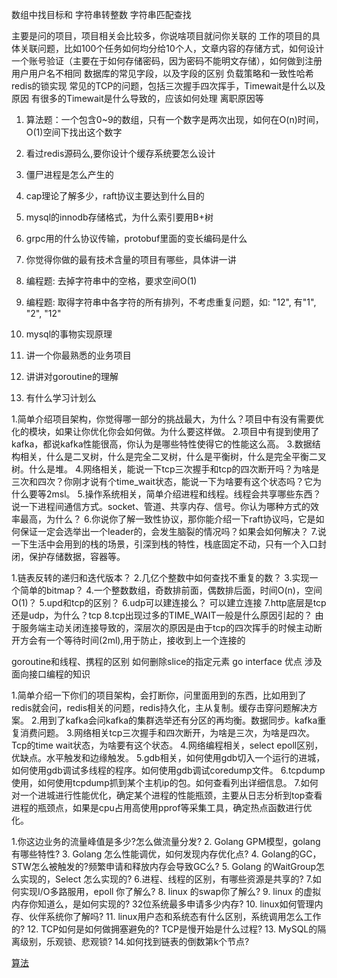 数组中找目标和
字符串转整数
字符串匹配查找

主要是问的项目，项目相关会比较多，你说啥项目就问你关联的
工作的项目的具体关联问题，比如100个任务如何均分给10个人，文章内容的存储方式，如何设计一个账号验证（主要在于如何存储密码，因为密码不能明文存储），如何做到注册用户用户名不相同
数据库的常见字段，以及字段的区别
负载策略和一致性哈希
redis的锁实现
常见的TCP的问题，包括三次握手四次挥手，Timewait是什么以及原因
有很多的Timewait是什么导致的，应该如何处理
离职原因等

1. 算法题：一个包含0~9的数组，只有一个数字是两次出现，如何在O(n)时间，O(1)空间下找出这个数字
2. 看过redis源码么,要你设计个缓存系统要怎么设计
3. 僵尸进程是怎么产生的
3. cap理论了解多少，raft协议主要达到什么目的
4. mysql的innodb存储格式，为什么索引要用B+树
5. grpc用的什么协议传输，protobuf里面的变长编码是什么
6. 你觉得你做的最有技术含量的项目有哪些，具体讲一讲

1. 编程题: 去掉字符串中的空格，要求空间O(1)
2. 编程题: 取得字符串中各字符的所有排列，不考虑重复问题，如: "12", 有"1", "2", "12"
3. mysql的事物实现原理
4. 讲一个你最熟悉的业务项目
5. 讲讲对goroutine的理解
6. 有什么学习计划么

1.简单介绍项目架构，你觉得哪一部分的挑战最大，为什么？项目中有没有需要优化的模块，如果让你优化你会如何做。为什么要这样做。
2.项目中有提到使用了kafka，都说kafka性能很高，你认为是哪些特性使得它的性能这么高。
3.数据结构相关，什么是二叉树，什么是完全二叉树，什么是平衡树，什么是完全平衡二叉树。什么是堆。
4.网络相关，能说一下tcp三次握手和tcp的四次断开吗？为啥是三次和四次？你刚才说有个time_wait状态，能说一下为啥要有这个状态吗？它为什么要等2msl。
5.操作系统相关，简单介绍进程和线程。线程会共享哪些东西？说一下进程间通信方式。socket、管道、共享内存、信号。你认为哪种方式的效率最高，为什么？
6.你说你了解一致性协议，那你能介绍一下raft协议吗，它是如何保证一定会选举出一个leader的，会发生脑裂的情况吗？如果会如何解决？
7.说一下生活中会用到的栈的场景，引深到栈的特性，栈底固定不动，只有一个入口封闭，保护存储数据，容器等。

1.链表反转的递归和迭代版本？
2.几亿个整数中如何查找不重复的数？
3.实现一个简单的bitmap？
4.一个整数数组，奇数排前面，偶数排后面，时间O(n)，空间O(1)？
5.upd和tcp的区别？
6.udp可以建连接么？ 可以建立连接
7.http底层是tcp还是udp，为什么？tcp
8.tcp出现过多的TIME_WAIT一般是什么原因引起的？
由于服务端主动关闭连接导致的，深层次的原因是由于tcp的四次挥手的时候主动断开方会有一个等待时间(2ml),用于防止，接收到上一个连接的

goroutine和线程、携程的区别
如何删除slice的指定元素
go interface 优点
涉及面向接口编程的知识

1.简单介绍一下你们的项目架构，会打断你，问里面用到的东西，比如用到了redis就会问，redis相关的问题，redis持久化，主从复制。缓存击穿问题解决方案。
2.用到了kafka会问kafka的集群选举还有分区的再均衡。数据同步。kafka重复消费问题。
3.网络相关tcp三次握手和四次断开，为啥是三次，为啥是四次。Tcp的time wait状态，为啥要有这个状态。
4.网络编程相关，select epoll区别，优缺点。水平触发和边缘触发。
5.gdb相关，如何使用gdb切入一个运行的进城，如何使用gdb调试多线程的程序。如何使用gdb调试coredump文件。
6.tcpdump使用，如何使用tcpdump抓到某个主机ip的包。如何查看列出详细信息。
7.如何对一个进城进行性能优化，确定某个进程的性能瓶颈，主要从日志分析到top查看进程的瓶颈点，如果是cpu占用高使用pprof等采集工具，确定热点函数进行优化。

1.你这边业务的流量峰值是多少?怎么做流量分发?
2. Golang GPM模型，golang 有哪些特性?
3. Golang 怎么性能调优，如何发现内存优化点?
4. Golang的GC，STW怎么被触发的?频繁申请和释放内存会导致GC么?
5. Golang 的WaitGroup怎么实现的，Select 怎么实现的?
6.进程、线程的区别，有哪些资源是共享的?
7.如何实现I/O多路服用，epoll 你了解么?
8. linux 的swap你了解么?
9. linux 的虚拟内存你知道么，是如何实现的? 32位系统最多申请多少内存?
10. linux如何管理内存、伙伴系统你了解吗?
11. linux用户态和系统态有什么区别，系统调用怎么工作的?
12. TCP如何是如何做拥塞避免的? TCP是慢开始是什么过程?
13. MySQL的隔离级别，乐观锁、悲观锁?
14.如何找到链表的倒数第k个节点?


[算法](https://www.cnblogs.com/youxin/p/3349834.html)